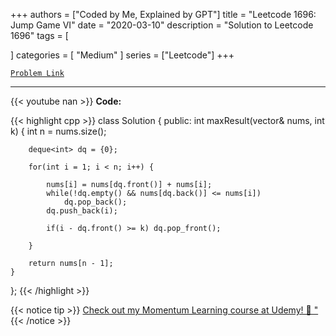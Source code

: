
+++
authors = ["Coded by Me, Explained by GPT"]
title = "Leetcode 1696: Jump Game VI"
date = "2020-03-10"
description = "Solution to Leetcode 1696"
tags = [
    
]
categories = [
    "Medium"
]
series = ["Leetcode"]
+++



[`Problem Link`](https://leetcode.com/problems/jump-game-vi/description/)

---
{{< youtube nan >}}
**Code:**

{{< highlight cpp >}}
class Solution {
public:
    int maxResult(vector<int>& nums, int k) {
        int n = nums.size();
        
        deque<int> dq = {0};
        
        for(int i = 1; i < n; i++) {
            
            nums[i] = nums[dq.front()] + nums[i];
            while(!dq.empty() && nums[dq.back()] <= nums[i])
                dq.pop_back();
            dq.push_back(i);
            
            if(i - dq.front() >= k) dq.pop_front();
            
        }
        
        return nums[n - 1];
    }
};
{{< /highlight >}}



{{< notice tip >}}
[Check out my Momentum Learning course at Udemy! 🚀 "](https://www.udemy.com/course/blind-75-the-data-structures-and-algorithms-essentials/)
{{< /notice >}}

